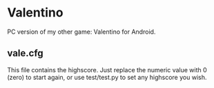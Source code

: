 # Valentino
PC version of my other game: Valentino for Android.

## vale.cfg
This file contains the highscore. Just replace the numeric value with 0 (zero) to start again, or use test/test.py to set any highscore you wish.
